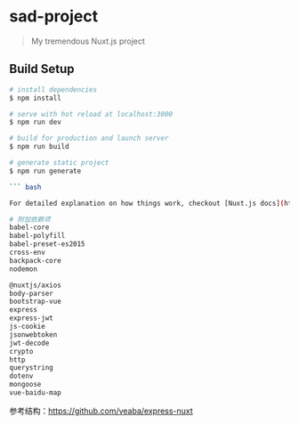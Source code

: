 # sad-project

> My tremendous Nuxt.js project

## Build Setup

``` bash
# install dependencies
$ npm install

# serve with hot reload at localhost:3000
$ npm run dev

# build for production and launch server
$ npm run build

# generate static project
$ npm run generate

``` bash

For detailed explanation on how things work, checkout [Nuxt.js docs](https://nuxtjs.org).

# 附加依赖项
babel-core
babel-polyfill
babel-preset-es2015
cross-env
backpack-core
nodemon

@nuxtjs/axios
body-parser
bootstrap-vue
express
express-jwt
js-cookie
jsonwebtoken
jwt-decode
crypto
http
querystring
dotenv
mongoose
vue-baidu-map
```

参考结构：https://github.com/veaba/express-nuxt

